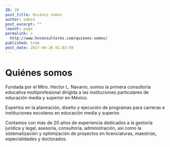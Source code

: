 ```yaml
---
ID: 28
post_title: Quiénes somos
author: admin
post_excerpt: ""
layout: page
permalink: >
  http://www.hnconsultores.com/quienes-somos/
published: true
post_date: 2017-04-26 01:03:50
---
```

# Quiénes somos

Fundada por el Mtro. Hector L. Navarro, somos la primera consultoría educativa multiprofesional dirigida a las instituciones particulares de educación media y superior en México.

Expertos en la planeación, diseño y ejecución de programas para carreras e instituciones escolares en educación media y superior.

Contamos con más de 20 años de experiencia dedicados a la gestoría jurídica y legal, asesoría, consultoría, administración, así como la sistematización y optimización de proyectos en licenciaturas, maestrías, especialidades y doctorados.